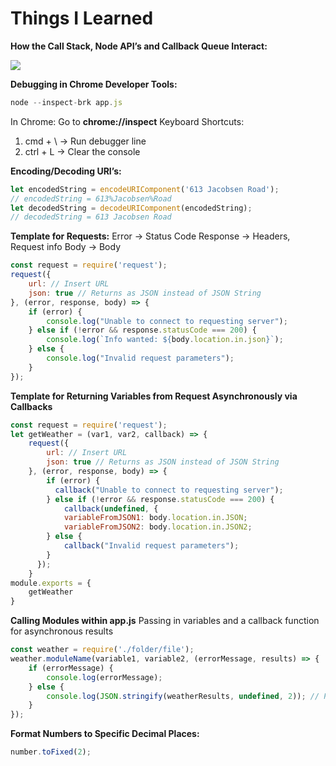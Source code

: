 # Things I Learned
**How the Call Stack, Node API’s and Callback Queue Interact:**

![](https://d2mxuefqeaa7sj.cloudfront.net/s_1C518EE6BA31D580E00A0AEA27C9EE5C6D3A192219E23A8F81FF47DE03B54C6A_1523383780362_Screen+Shot+2018-04-10+at+2.08.38+PM.png)


**Debugging in Chrome Developer Tools:**
```javascript
node --inspect-brk app.js
```
In Chrome: Go to **chrome://inspect**
Keyboard Shortcuts:

1. cmd + \ → Run debugger line
2. ctrl + L → Clear the console

**Encoding/Decoding URI’s:**
```javascript
let encodedString = encodeURIComponent('613 Jacobsen Road');
// encodedString = 613%Jacobsen%Road
let decodedString = decodeURIComponent(encodedString);
// decodedString = 613 Jacobsen Road
```

**Template for Requests:**
Error → Status Code
Response → Headers, Request info
Body → Body

```javascript
const request = require('request');
request({
    url: // Insert URL
    json: true // Returns as JSON instead of JSON String
}, (error, response, body) => {
    if (error) {
        console.log("Unable to connect to requesting server");
    } else if (!error && response.statusCode === 200) {
        console.log(`Info wanted: ${body.location.in.json}`);
    } else {
        console.log("Invalid request parameters");
    }
});
```

**Template for Returning Variables from Request Asynchronously via Callbacks**

```javascript
const request = require('request');
let getWeather = (var1, var2, callback) => {
    request({
        url: // Insert URL
        json: true // Returns as JSON instead of JSON String
    }, (error, response, body) => {
        if (error) {
          callback("Unable to connect to requesting server");
        } else if (!error && response.statusCode === 200) {
            callback(undefined, {
            variableFromJSON1: body.location.in.JSON;
            variableFromJSON2: body.location.in.JSON2;    
        } else {
            callback("Invalid request parameters");
        }
      });
    }
module.exports = {
    getWeather
}
```

**Calling Modules within app.js**
Passing in variables and a callback function for asynchronous results

```javascript
const weather = require('./folder/file');
weather.moduleName(variable1, variable2, (errorMessage, results) => {
    if (errorMessage) {
        console.log(errorMessage); 
    } else {
        console.log(JSON.stringify(weatherResults, undefined, 2)); // Prettify the results
    }
});
```
**Format Numbers to Specific Decimal Places:**
```javascript
number.toFixed(2);
```

